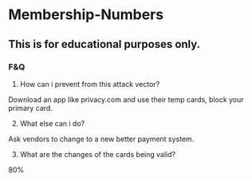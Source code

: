 # Membership-Numbers

## This is for educational purposes only.

### F&Q
1. How can i prevent from this attack vector?

Download an app like privacy.com and use their temp cards, block your primary card.

2. What else can i do?

Ask vendors to change to a new better payment system.

3. What are the changes of the cards being valid?

80%
